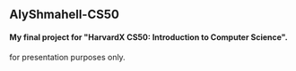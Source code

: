 ## AlyShmahell-CS50  
#### My final project for "HarvardX CS50: Introduction to Computer Science".  
for presentation purposes only.
